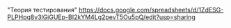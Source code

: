"Теория тестирования"
https://docs.google.com/spreadsheets/d/1ZdESG-PLPHpq8v3lGiGUEp-BI2kYM4Lg2pevT5Ou5pQ/edit?usp=sharing
